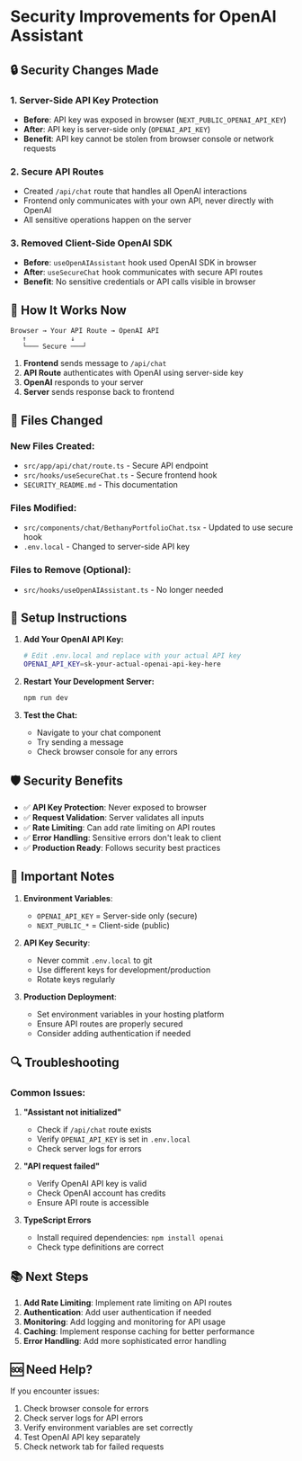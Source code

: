 # Security Improvements for OpenAI Assistant

## 🔒 **Security Changes Made**

### 1. **Server-Side API Key Protection**
- **Before**: API key was exposed in browser (`NEXT_PUBLIC_OPENAI_API_KEY`)
- **After**: API key is server-side only (`OPENAI_API_KEY`)
- **Benefit**: API key cannot be stolen from browser console or network requests

### 2. **Secure API Routes**
- Created `/api/chat` route that handles all OpenAI interactions
- Frontend only communicates with your own API, never directly with OpenAI
- All sensitive operations happen on the server

### 3. **Removed Client-Side OpenAI SDK**
- **Before**: `useOpenAIAssistant` hook used OpenAI SDK in browser
- **After**: `useSecureChat` hook communicates with secure API routes
- **Benefit**: No sensitive credentials or API calls visible in browser

## 🚀 **How It Works Now**

```
Browser → Your API Route → OpenAI API
   ↑           ↓
   └─── Secure ───┘
```

1. **Frontend** sends message to `/api/chat`
2. **API Route** authenticates with OpenAI using server-side key
3. **OpenAI** responds to your server
4. **Server** sends response back to frontend

## 📁 **Files Changed**

### New Files Created:
- `src/app/api/chat/route.ts` - Secure API endpoint
- `src/hooks/useSecureChat.ts` - Secure frontend hook
- `SECURITY_README.md` - This documentation

### Files Modified:
- `src/components/chat/BethanyPortfolioChat.tsx` - Updated to use secure hook
- `.env.local` - Changed to server-side API key

### Files to Remove (Optional):
- `src/hooks/useOpenAIAssistant.ts` - No longer needed

## 🔧 **Setup Instructions**

1. **Add Your OpenAI API Key:**
   ```bash
   # Edit .env.local and replace with your actual API key
   OPENAI_API_KEY=sk-your-actual-openai-api-key-here
   ```

2. **Restart Your Development Server:**
   ```bash
   npm run dev
   ```

3. **Test the Chat:**
   - Navigate to your chat component
   - Try sending a message
   - Check browser console for any errors

## 🛡️ **Security Benefits**

- ✅ **API Key Protection**: Never exposed to browser
- ✅ **Request Validation**: Server validates all inputs
- ✅ **Rate Limiting**: Can add rate limiting on API routes
- ✅ **Error Handling**: Sensitive errors don't leak to client
- ✅ **Production Ready**: Follows security best practices

## 🚨 **Important Notes**

1. **Environment Variables**: 
   - `OPENAI_API_KEY` = Server-side only (secure)
   - `NEXT_PUBLIC_*` = Client-side (public)

2. **API Key Security**: 
   - Never commit `.env.local` to git
   - Use different keys for development/production
   - Rotate keys regularly

3. **Production Deployment**:
   - Set environment variables in your hosting platform
   - Ensure API routes are properly secured
   - Consider adding authentication if needed

## 🔍 **Troubleshooting**

### Common Issues:

1. **"Assistant not initialized"**
   - Check if `/api/chat` route exists
   - Verify `OPENAI_API_KEY` is set in `.env.local`
   - Check server logs for errors

2. **"API request failed"**
   - Verify OpenAI API key is valid
   - Check OpenAI account has credits
   - Ensure API route is accessible

3. **TypeScript Errors**
   - Install required dependencies: `npm install openai`
   - Check type definitions are correct

## 📚 **Next Steps**

1. **Add Rate Limiting**: Implement rate limiting on API routes
2. **Authentication**: Add user authentication if needed
3. **Monitoring**: Add logging and monitoring for API usage
4. **Caching**: Implement response caching for better performance
5. **Error Handling**: Add more sophisticated error handling

## 🆘 **Need Help?**

If you encounter issues:
1. Check browser console for errors
2. Check server logs for API errors
3. Verify environment variables are set correctly
4. Test OpenAI API key separately
5. Check network tab for failed requests 